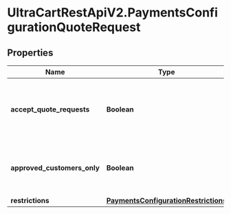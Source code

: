 # UltraCartRestApiV2.PaymentsConfigurationQuoteRequest

## Properties
Name | Type | Description | Notes
------------ | ------------- | ------------- | -------------
**accept_quote_requests** | **Boolean** | Master flag indicating this merchant accepts quote requests | [optional] 
**approved_customers_only** | **Boolean** | If true, only approved customers may use quote requests | [optional] 
**restrictions** | [**PaymentsConfigurationRestrictions**](PaymentsConfigurationRestrictions.md) |  | [optional] 


